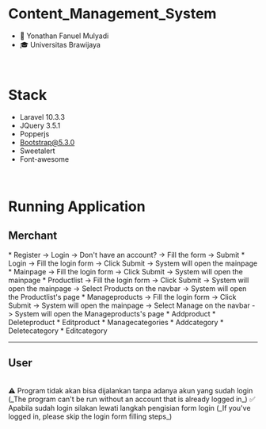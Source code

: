 # Content_Management_System

- 👨 Yonathan Fanuel Mulyadi
- 🎓 Universitas Brawijaya

<br>

# Stack
- Laravel 10.3.3
- JQuery 3.5.1
- Popperjs
- Bootstrap@5.3.0
- Sweetalert
- Font-awesome

<br>

# Running Application
<h2>Merchant</h2>
* Register
-> Login -> Don't have an account? -> Fill the form -> Submit
* Login
-> Fill the login form -> Click Submit -> System will open the mainpage
* Mainpage
-> Fill the login form -> Click Submit -> System will open the mainpage
* Productlist
-> Fill the login form -> Click Submit -> System will open the mainpage -> Select Products on the navbar -> System will open the Productlist's page
* Manageproducts
-> Fill the login form -> Click Submit -> System will open the mainpage -> Select Manage on the navbar -> System will open the Manageproducts's page
* Addproduct
* Deleteproduct
* Editproduct
* Managecategories
* Addcategory
* Deletecategory
* Editcategory
<hr>

<h2>User</h2>
<br>
⚠️ Program tidak akan bisa dijalankan tanpa adanya akun yang sudah login (_The program can't be run without an account that is already logged in_)
✅ Apabila sudah login silakan lewati langkah pengisian form login (_If you've logged in, please skip the login form filling steps_)

